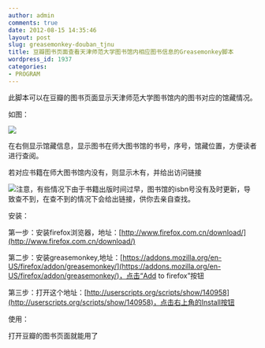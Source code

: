 ```yaml
---
author: admin
comments: true
date: 2012-08-15 14:35:46
layout: post
slug: greasemonkey-douban_tjnu
title: 豆瓣图书页面查看天津师范大学图书馆内相应图书信息的Greasemonkey脚本
wordpress_id: 1937
categories:
- PROGRAM
---
```


此脚本可以在豆瓣的图书页面显示天津师范大学图书馆内的图书对应的馆藏情况。

如图：

[![](http://www.freetstar.com/wp-content/uploads/2012/08/tjnu.png)](http://www.freetstar.com/wp-content/uploads/2012/08/tjnu.png)

在右侧显示馆藏信息，显示图书在师大图书馆的书号，序号，馆藏位置，方便读者进行查阅。

若对应书籍在师大图书馆内没有，则显示木有，并给出访问链接

[![](http://www.freetstar.com/wp-content/uploads/2012/08/3.png)](http://www.freetstar.com/wp-content/uploads/2012/08/3.png)注意，有些情况下由于书籍出版时间过早，图书馆的isbn号没有及时更新，导致查不到，在查不到的情况下会给出链接，供你去亲自查找。

安装：

第一步：安装firefox浏览器，地址：[http://www.firefox.com.cn/download/](http://www.firefox.com.cn/download/)

第二步：安装greasemonkey,地址：[https://addons.mozilla.org/en-US/firefox/addon/greasemonkey/](https://addons.mozilla.org/en-US/firefox/addon/greasemonkey/)，点击“Add to firefox”按钮

第三步：打开这个地址：[http://userscripts.org/scripts/show/140958](http://userscripts.org/scripts/show/140958)，点击右上角的Install按钮

使用：

打开豆瓣的图书页面就能用了

